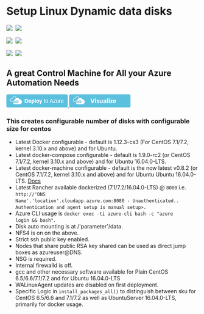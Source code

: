 # Setup Linux Dynamic data disks 

<IMG SRC="https://azbotstorage.blob.core.windows.net/badges/201-vm-linux-dynamic-data-disks/PublicLastTestDate.svg" />&nbsp;
<IMG SRC="https://azbotstorage.blob.core.windows.net/badges/201-vm-linux-dynamic-data-disks/PublicDeployment.svg" />&nbsp;

<IMG SRC="https://azbotstorage.blob.core.windows.net/badges/201-vm-linux-dynamic-data-disks/FairfaxLastTestDate.svg" />&nbsp;
<IMG SRC="https://azbotstorage.blob.core.windows.net/badges/201-vm-linux-dynamic-data-disks/FairfaxDeployment.svg" />&nbsp;

<IMG SRC="https://azbotstorage.blob.core.windows.net/badges/201-vm-linux-dynamic-data-disks/BestPracticeResult.svg" />&nbsp;
<IMG SRC="https://azbotstorage.blob.core.windows.net/badges/201-vm-linux-dynamic-data-disks/CredScanResult.svg" />&nbsp;
## A great Control Machine for All your Azure Automation Needs

<a href="https://portal.azure.com/#create/Microsoft.Template/uri/https%3A%2F%2Fraw.githubusercontent.com%2FAzure%2Fazure-quickstart-templates%2Fmaster%2F201-vm-linux-dynamic-data-disks%2Fazuredeploy.json" target="_blank">
   <img alt="Deploy to Azure" src="https://raw.githubusercontent.com/Azure/azure-quickstart-templates/master/1-CONTRIBUTION-GUIDE/images/deploytoazure.png"/>
</a>

  <a href="http://armviz.io/#/?load=https%3A%2F%2Fraw.githubusercontent.com%2FAzure%2Fazure-quickstart-templates%2Fmaster%2F201-vm-linux-dynamic-data-disks%2Fazuredeploy.json" target="_blank">  
<img src="https://raw.githubusercontent.com/Azure/azure-quickstart-templates/master/1-CONTRIBUTION-GUIDE/images/visualizebutton.png"/> </a>  

### This creates configurable number of disks with configurable size for centos
* Latest Docker configurable - default is 1.12.3-cs3 (For CentOS 7.1/7.2, kernel 3.10.x and above) and for Ubuntu.
* Latest docker-compose configurable - default is 1.9.0-rc2 (or CentOS 7.1/7.2, kernel 3.10.x and above) and for Ubuntu 16.04.0-LTS.
* Latest docker-machine configurable - default is the now latest v0.8.2 (or CentOS 7.1/7.2, kernel 3.10.x and above) and for Ubuntu  Ubuntu 16.04.0-LTS. [Docs](https://docs.docker.com/machine/drivers/azure/)
* Latest Rancher available dockerized (7.1/7.2/16.04.0-LTS) @ <code>8080</code> i.e. <code>http://'DNS Name'.'location'.cloudapp.azure.com:8080 - Unauthenticated.. Authentication and agent setup is manual setup>.</code>
* Azure CLI usage is <code>docker exec -ti azure-cli bash -c "azure login && bash"</code>.
* Disk auto mounting is at /'parameter'/data.
* NFS4 is on on the above.
* Strict ssh public key enabled.
* Nodes that share public RSA key shared can be used as direct jump boxes as azureuser@DNS.
* NSG is required.
* Internal firewalld is off.
* gcc and other necessary software available for Plain CentOS 6.5/6.6/7.1/7.2 and for Ubuntu 16.04.0-LTS
* WALinuxAgent updates are disabled on first deployment.
* Specific Logic in <code>install_packages_all()</code> to distinguish between sku for CentOS 6.5/6.6 and 7.1/7.2 as well as UbuntuServer 16.04.0-LTS, primarily for docker usage.
